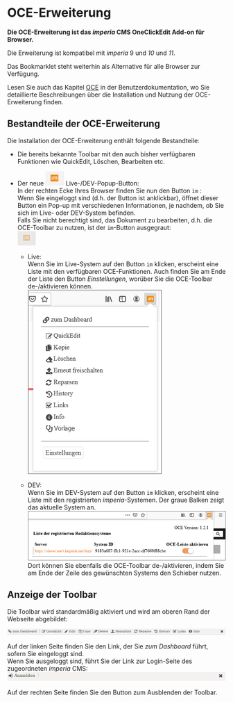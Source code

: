 # OCE-Erweiterung

**Die OCE-Erweiterung ist das *imperia* CMS OneClickEdit Add-on für Browser.**

Die Erweiterung ist kompatibel mit *imperia* 9 und *10* und *11*.

Das Bookmarklet steht weiterhin als Alternative für alle Browser zur Verfügung.

Lesen Sie auch das Kapitel [OCE](https://portal.pirobase-imperia.com/pb/imperia-cms-dokumentation/user-de-11/user.documents/#one-click-edit) in der Benutzerdokumentation, wo Sie detaillierte Beschreibungen über die Installation und Nutzung der OCE-Erweiterung finden.

## Bestandteile der OCE-Erweiterung

Die Installation der OCE-Erweiterung enthält folgende Bestandteile:

* Die bereits bekannte Toolbar mit den auch bisher verfügbaren Funktionen wie QuickEdit, Löschen, Bearbeiten etc.

* Der neue ![Button im](images/user/docs/button_im.png) Live-/DEV-Popup-Button:
</br>In der rechten Ecke Ihres Browser finden Sie nun den Button `ìm` :</br> Wenn Sie eingeloggt sind (d.h. der Button ist anklickbar), öffnet dieser Button ein Pop-up mit verschiedenen Informationen, je nachdem, ob Sie sich im Live- oder DEV-System befinden.</br>Falls Sie nicht berechtigt sind, das Dokument zu bearbeiten, d.h. die OCE-Toolbar zu nutzen, ist der `im`-Button ausgegraut:</br> ![im button greyed out](images/user/docs/im_button_greyed_out.png)

	* Live: </br>Wenn Sie im Live-System auf den Button `im` klicken, erscheint eine Liste mit den verfügbaren OCE-Funktionen. Auch finden Sie am Ende der Liste den Button *Einstellungen*, worüber Sie die OCE-Toolbar de-/aktivieren können.</br>![Pop-up Live](images/user/docs/live_pop_up.png)

	* DEV: </br>Wenn Sie im DEV-System auf den Button `im` klicken, erscheint eine Liste mit den registrierten *imperia*-Systemen. Der graue Balken zeigt das aktuelle System an.</br>![Pop-up Dev](images/user/docs/dev_pop_up.png)
		</br>Dort können Sie ebenfalls die OCE-Toolbar de-/aktivieren, indem Sie am Ende der Zeile des gewünschten Systems den Schieber nutzen.



## Anzeige der Toolbar

Die Toolbar wird standardmäßig aktiviert und wird am oberen Rand der Webseite abgebildet:

![toolbar](images/user/docs/toolbar.png)

Auf der linken Seite finden Sie den Link, der Sie *zum Dashboard* führt, sofern Sie eingeloggt sind.
</br> Wenn Sie ausgeloggt sind, führt Sie der Link zur Login-Seite des zugeordneten *imperia* CMS: </br>![login toolbar](images/user/docs/toolbar_login.png)

Auf der rechten Seite finden Sie den Button <i class="fa fa-close"></i> zum Ausblenden der Toolbar.
